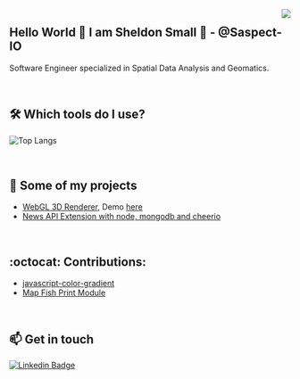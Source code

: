 <img align='right' src="https://github-readme-stats.vercel.app/api?username=saspect-io&show_icons=true&theme=dracula">

## Hello World 👋 I am Sheldon Small 🤔 - @Saspect-IO

Software Engineer specialized in Spatial Data Analysis and Geomatics.

&nbsp;
&nbsp;

## 🛠️ Which tools do I use?

![Top Langs](https://github-readme-stats.vercel.app/api/top-langs/?username=saspect-io&layout=compact)

&nbsp;
&nbsp;

## 🚀 Some of my projects

- [WebGL 3D Renderer](https://github.com/Saspect-IO/webgl-3d-renderer), Demo [here](https://saspect-io.github.io/webgl-3d-renderer/)
- [News API Extension with node, mongodb and cheerio](https://github.com/Saspect-IO/Node-Express-Cheerio-Mongodb-REST-API)

&nbsp;
&nbsp;

## :octocat: Contributions:

- [javascript-color-gradient](https://github.com/Adrinlol/javascript-color-gradient)
- [Map Fish Print Module](https://github.com/Saspect-IO/SimcoeCountyWebViewer)

&nbsp;
&nbsp; 
## 📫 Get in touch

[![Linkedin Badge](https://img.shields.io/badge/linkedin-%230077B5.svg?&style=for-the-badge&logo=linkedin&logoColor=white)](https://www.linkedin.com/in/sheldon-small-13672160/)
